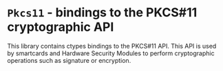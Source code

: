 `Pkcs11` - bindings to the PKCS#11 cryptographic API
====================================================

This library contains ctypes bindings to the PKCS#11 API.
This API is used by smartcards and Hardware Security Modules to perform
cryptographic operations such as signature or encryption.
